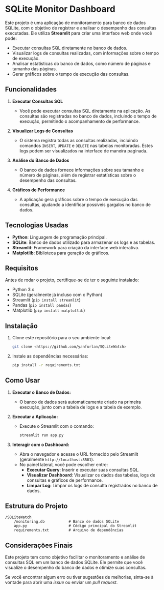 
# SQLite Monitor Dashboard

Este projeto é uma aplicação de monitoramento para banco de dados SQLite, com o objetivo de registrar e analisar o desempenho das consultas executadas. Ele utiliza **Streamlit** para criar uma interface web onde você pode:

- Executar consultas SQL diretamente no banco de dados.
- Visualizar logs de consultas realizadas, com informações sobre o tempo de execução.
- Analisar estatísticas do banco de dados, como número de páginas e tamanho das páginas.
- Gerar gráficos sobre o tempo de execução das consultas.

## Funcionalidades

1. **Executar Consultas SQL**
   - Você pode executar consultas SQL diretamente na aplicação. As consultas são registradas no banco de dados, incluindo o tempo de execução, permitindo o acompanhamento de performance.

2. **Visualizar Logs de Consultas**
   - O sistema registra todas as consultas realizadas, incluindo comandos `INSERT`, `UPDATE` e `DELETE` nas tabelas monitoradas. Estes logs podem ser visualizados na interface de maneira paginada.

3. **Análise do Banco de Dados**
   - O banco de dados fornece informações sobre seu tamanho e número de páginas, além de registrar estatísticas sobre o desempenho das consultas.

4. **Gráficos de Performance**
   - A aplicação gera gráficos sobre o tempo de execução das consultas, ajudando a identificar possíveis gargalos no banco de dados.

## Tecnologias Usadas

- **Python**: Linguagem de programação principal.
- **SQLite**: Banco de dados utilizado para armazenar os logs e as tabelas.
- **Streamlit**: Framework para criação da interface web interativa.
- **Matplotlib**: Biblioteca para geração de gráficos.

## Requisitos

Antes de rodar o projeto, certifique-se de ter o seguinte instalado:

- Python 3.x
- SQLite (geralmente já incluso com o Python)
- Streamlit (`pip install streamlit`)
- Pandas (`pip install pandas`)
- Matplotlib (`pip install matplotlib`)

## Instalação

1. Clone este repositório para o seu ambiente local:

   ```bash
   git clone <https://github.com/yanfurlan/SQLiteWatch>
   ```

2. Instale as dependências necessárias:

   ```bash
   pip install -r requirements.txt
   ```

## Como Usar

1. **Executar o Banco de Dados:**
   - O banco de dados será automaticamente criado na primeira execução, junto com a tabela de logs e a tabela de exemplo.

2. **Executar a Aplicação:**
   - Execute o Streamlit com o comando:

     ```bash
     streamlit run app.py
     ```

3. **Interagir com o Dashboard:**
   - Abra o navegador e acesse o URL fornecido pelo Streamlit (geralmente `http://localhost:8501`).
   - No painel lateral, você pode escolher entre:
     - **Executar Query**: Inserir e executar suas consultas SQL.
     - **Visualizar Dashboard**: Visualizar os dados das tabelas, logs de consultas e gráficos de performance.
     - **Limpar Log**: Limpar os logs de consulta registrados no banco de dados.

## Estrutura do Projeto

```
/SQLiteWatch
    /monitoring.db           # Banco de dados SQLite
    app.py                   # Código principal do Streamlit
    requirements.txt         # Arquivo de dependências
```

## Considerações Finais

Este projeto tem como objetivo facilitar o monitoramento e análise de consultas SQL em um banco de dados SQLite. Ele permite que você visualize o desempenho do banco de dados e otimize suas consultas.

Se você encontrar algum erro ou tiver sugestões de melhorias, sinta-se à vontade para abrir uma *issue* ou enviar um *pull request*.
